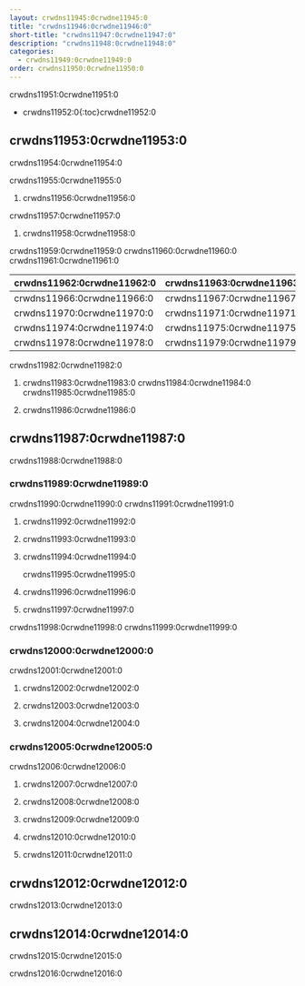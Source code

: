 ```yaml
---
layout: crwdns11945:0crwdne11945:0
title: "crwdns11946:0crwdne11946:0"
short-title: "crwdns11947:0crwdne11947:0"
description: "crwdns11948:0crwdne11948:0"
categories:
  - crwdns11949:0crwdne11949:0
order: crwdns11950:0crwdne11950:0
---
```

crwdns11951:0crwdne11951:0

* crwdns11952:0{:toc}crwdne11952:0

## crwdns11953:0crwdne11953:0

crwdns11954:0crwdne11954:0

crwdns11955:0crwdne11955:0

1. crwdns11956:0crwdne11956:0

crwdns11957:0crwdne11957:0

1. crwdns11958:0crwdne11958:0

crwdns11959:0crwdne11959:0 crwdns11960:0crwdne11960:0 crwdns11961:0crwdne11961:0

| crwdns11962:0crwdne11962:0 | crwdns11963:0crwdne11963:0 | crwdns11964:0crwdne11964:0 | crwdns11965:0crwdne11965:0 |
| -------------------------- | -------------------------- | -------------------------- | -------------------------- |
| crwdns11966:0crwdne11966:0 | crwdns11967:0crwdne11967:0 | crwdns11968:0crwdne11968:0 | crwdns11969:0crwdne11969:0 |
| crwdns11970:0crwdne11970:0 | crwdns11971:0crwdne11971:0 | crwdns11972:0crwdne11972:0 | crwdns11973:0crwdne11973:0 |
| crwdns11974:0crwdne11974:0 | crwdns11975:0crwdne11975:0 | crwdns11976:0crwdne11976:0 | crwdns11977:0crwdne11977:0 |
| crwdns11978:0crwdne11978:0 | crwdns11979:0crwdne11979:0 | crwdns11980:0crwdne11980:0 | crwdns11981:0crwdne11981:0 |

crwdns11982:0crwdne11982:0

1. crwdns11983:0crwdne11983:0 crwdns11984:0crwdne11984:0 crwdns11985:0crwdne11985:0

2. crwdns11986:0crwdne11986:0

## crwdns11987:0crwdne11987:0

crwdns11988:0crwdne11988:0

### crwdns11989:0crwdne11989:0

crwdns11990:0crwdne11990:0 crwdns11991:0crwdne11991:0

1. crwdns11992:0crwdne11992:0

2. crwdns11993:0crwdne11993:0

3. crwdns11994:0crwdne11994:0

    crwdns11995:0crwdne11995:0
    

1. crwdns11996:0crwdne11996:0

2. crwdns11997:0crwdne11997:0

crwdns11998:0crwdne11998:0 crwdns11999:0crwdne11999:0

### crwdns12000:0crwdne12000:0

crwdns12001:0crwdne12001:0

1. crwdns12002:0crwdne12002:0

2. crwdns12003:0crwdne12003:0

3. crwdns12004:0crwdne12004:0

### crwdns12005:0crwdne12005:0

crwdns12006:0crwdne12006:0

1. crwdns12007:0crwdne12007:0

2. crwdns12008:0crwdne12008:0

3. crwdns12009:0crwdne12009:0

4. crwdns12010:0crwdne12010:0

5. crwdns12011:0crwdne12011:0

## crwdns12012:0crwdne12012:0

crwdns12013:0crwdne12013:0

## crwdns12014:0crwdne12014:0

crwdns12015:0crwdne12015:0

crwdns12016:0crwdne12016:0